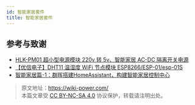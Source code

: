 ```yaml
---
id: 智能家居套件
title: 智能家居套件
---
```


## 参考与致谢

- [HLK-PM01 超小型电源模块 220v 转 5v、智能家居 AC-DC 隔离开关电源](https://item.taobao.com/item.htm?ut_sk=1.Yj3%2BRejs3GYDAFdo21Bc%2Brfs_21380790_1651841841412.Copy.1&id=43062142075&detailSharePosition=interactBar&iconType=commonIconType&sourceType=item&suid=F08F374D-DCD9-4A2E-9BFA-3B4B7E4032CB&shareUniqueId=15927154605&un=98c4b91fa04cd6894c6e4bed9157ce66&share_crt_v=1&un_site=0&spm=a2159r.13376460.0.0&sp_abtk=common_1_commonInfo&tbSocialPopKey=shareItem&sp_tk=anlqZjJRWWoyekU%3D&cpp=1&shareurl=true&short_name=h.fr08ikW&bxsign=scdKCs5G0sUfOnUKb_KX3MO1dvNLDWvRstGZ78-6OoJnc7upG3L5eJjpTwaHRNlH837yRqeHucpAQ7LDT51AJgDatrlwisd27Rn0xMcFTQ9qzmjp1DdULtooXVOXq7uvF_X&tk=jyjf2QYj2zE&app=chrome)
- [【优信电子】DHT11 温湿度 WiFi 节点模块 ESP8266/ESP-01/esp-01S](https://item.taobao.com/item.htm?ut_sk=1.Yj3%2BRejs3GYDAFdo21Bc%2Brfs_21380790_1651841841412.Copy.1&id=567949954974&detailSharePosition=interactBar&iconType=commonIconType&sourceType=item&suid=F37FA472-DF68-4AF8-9F62-712BBD39659C&shareUniqueId=15927005821&un=98c4b91fa04cd6894c6e4bed9157ce66&share_crt_v=1&un_site=0&spm=a2159r.13376460.0.0&sp_abtk=common_1_commonInfo&tbSocialPopKey=shareItem&sp_tk=QjNkUDJRWThsTnY%3D&cpp=1&shareurl=true&short_name=h.fIA2kyc&bxsign=scdilnaS_T-8s4rHGHqw2Az5LVvlyJZY29uivxO17P5iM6xPTzzz36FvnjTF55CwyO2TXwkwq5azOMVG5SUpONGmFR7uBoUSVTKQHoqDytBSllFjQ95wnFEORBS0EcQvZa8&tk=B3dP2QY8lNv&app=chrome)
- [智能家居篇-1：群晖搭建HomeAssistant，构建智能家居控制中心](https://codess.cc/archives/272.html)

> 原文地址：<https://wiki-power.com/>  
> 本篇文章受 [CC BY-NC-SA 4.0](https://creativecommons.org/licenses/by/4.0/deed.zh) 协议保护，转载请注明出处。

